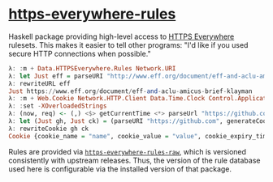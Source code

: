 [https-everywhere-rules](https://github.com/fmap/https-everywhere-rules)
========================================================================

Haskell package providing high-level access to [HTTPS Everywhere][1]
rulesets. This makes it easier to tell other programs: "I'd like if you
used secure HTTP connections when possible."

  [1]: https://www.eff.org/https-everywhere

```haskell
λ: :m + Data.HTTPSEverywhere.Rules Network.URI
λ: let Just eff = parseURI "http://www.eff.org/document/eff-and-aclu-amicus-brief-klayman"
λ: rewriteURL eff
Just https://www.eff.org/document/eff-and-aclu-amicus-brief-klayman
λ: :m + Web.Cookie Network.HTTP.Client Data.Time.Clock Control.Applicative
λ: :set -XOverloadedStrings
λ: (now, req) <- (,) <$> getCurrentTime <*> parseUrl "https://github.com"
λ: let (Just gh, Just ck) = (parseURI "https://github.com", generateCookie (def{setCookieDomain=Just "github.com"}) req now True)
λ: rewriteCookie gh ck
Cookie {cookie_name = "name", cookie_value = "value", cookie_expiry_time = 3013-12-25 00:00:00 UTC, cookie_domain = "github.com", cookie_path = "/", cookie_creation_time = 2014-08-24 05:58:20.691866 UTC, cookie_last_access_time = 2014-08-24 05:58:20.691866 UTC, cookie_persistent = False, cookie_host_only = False, cookie_secure_only = True, cookie_http_only = False}
```

Rules are provided via [`https-everywhere-rules-raw`][2], which is
versioned consistently with upstream releases. Thus, the version of
the rule database used here is configurable via the installed version of
that package.

  [2]: https://github.com/fmap/https-everywhere-rules-raw
